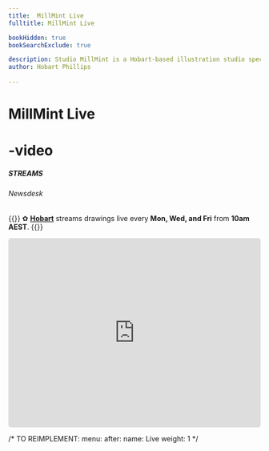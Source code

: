 ```yaml
---
title:  MillMint Live
fulltitle: MillMint Live

bookHidden: true
bookSearchExclude: true

description: Studio MillMint is a Hobart-based illustration studio specialising in utopian fiction.
author: Hobart Phillips
 
---
```

<style>
/* twitch player round corners */
a, abbr, acronym, address, applet, article, aside, audio, b, big, blockquote, body, canvas, caption, center, cite, code, dd, del, details, dfn, div, dl, dt, em, embed, fieldset, figcaption, figure, footer, form, h1, h2, h3, h4, h5, h6, header, hgroup, html, i, iframe, img, ins, kbd, label, legend, li, mark, menu, nav, object, ol, output, p, pre, q, ruby, s, samp, section, small, span, strike, strong, sub, summary, sup, table, tbody, td, tfoot, th, thead, time, tr, tt, u, ul, var, video {
  border-radius: 5px;
}
</style>

<div id="article-info">
<h1 class="title">MillMint Live</h1>
<h1 class="emoji" id="whirlybat">-video</h1>
</div>

<h5 span class="tag gray"> STREAMS </h5>
<h6 span class="sitetag">Newsdesk</h6>

{{<hint panel>}}
✿ [**Hobart**](/news/about/) streams drawings live every **Mon, Wed, and Fri** from **10am AEST**.
{{</hint>}}

<iframe src="https://player.twitch.tv?channel=melonkony&amp;parent=millmint.net&amp;referrer=https%3A%2F%2Fmillmint.net%2Flive%2F" frameborder="0" allowfullscreen="true" scrolling="no" border-radius="5px" height="378" width="100%"></iframe>

/* TO REIMPLEMENT:
menu:
after:
  name: Live
  weight: 1
  */
